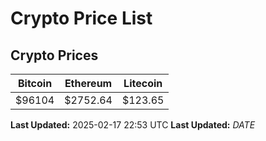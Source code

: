 # Crypto Price List

## Crypto Prices
| Bitcoin | Ethereum | Litecoin |
| ------- | -------- | -------- |
| $96104 | $2752.64 | $123.65 |
**Last Updated:** 2025-02-17 22:53 UTC
**Last Updated:** $DATE$
